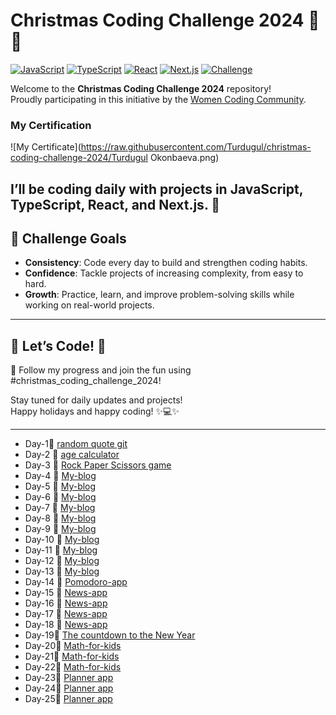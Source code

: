 # Christmas Coding Challenge 2024 🎄✨

[![JavaScript](https://img.shields.io/badge/JavaScript-%23F7DF1E.svg?style=flat-square&logo=javascript&logoColor=black)](https://developer.mozilla.org/en-US/docs/Web/JavaScript)
[![TypeScript](https://img.shields.io/badge/TypeScript-%23007ACC.svg?style=flat-square&logo=typescript&logoColor=white)](https://www.typescriptlang.org/)
[![React](https://img.shields.io/badge/React-%2361DAFB.svg?style=flat-square&logo=react&logoColor=black)](https://reactjs.org/)
[![Next.js](https://img.shields.io/badge/Next.js-%23000000.svg?style=flat-square&logo=next.js&logoColor=white)](https://nextjs.org/)
[![Challenge](https://img.shields.io/badge/Challenge-Daily%20Coding-green?style=flat-square)](https://github.com/your-repo-link)

Welcome to the **Christmas Coding Challenge 2024** repository!  
Proudly participating in this initiative by the [Women Coding Community](https://womencodingcommunity.com/).  

### My Certification
![My Certificate](https://raw.githubusercontent.com/Turdugul/christmas-coding-challenge-2024/Turdugul Okonbaeva.png)


I’ll be coding daily with projects in **JavaScript**, **TypeScript**, **React**, and **Next.js**. 🚀  
---

## 📅 Challenge Goals

- **Consistency**: Code every day to build and strengthen coding habits.  
- **Confidence**: Tackle projects of increasing complexity, from easy to hard.  
- **Growth**: Practice, learn, and improve problem-solving skills while working on real-world projects.  

---
## 🌟 Let’s Code! 🌟  
  🚀  Follow my progress and join the fun using #christmas_coding_challenge_2024!  

Stay tuned for daily updates and projects!  
Happy holidays and happy coding! ✨💻✨

---

-  Day-1🚀 [random quote git](https://github.com/Turdugul/quote-app) 
-  Day-2 🚀 [age calculator](https://github.com/Turdugul/age-calculator)
-  Day-3 🚀  [Rock Paper Scissors game](https://github.com/Turdugul/rock-paper-scissors-game)
-  Day-4 🚀 [My-blog](https://github.com/Turdugul/my-blog-next.js)
-  Day-5 🚀  [My-blog](https://github.com/Turdugul/my-blog-next.js)
-  Day-6 🚀  [My-blog](https://github.com/Turdugul/my-blog-next.js)
-  Day-7 🚀 [My-blog](https://github.com/Turdugul/my-blog-next.js/commit/1bc6ba5ea2590dcde798a7ff25998e42a146adfb)
-  Day-8 🚀  [My-blog](https://github.com/Turdugul/my-blog-next.js/commit/c1f6801f028eaf0bb2ca9fc67d493a0d876900a8)
-  Day-9 🚀  [My-blog](https://github.com/Turdugul/my-blog-next.js/commit/27e1a1390df75e4e6b6ff1d5dc7e3a2ed093021a)
-  Day-10 🚀  [My-blog](https://github.com/Turdugul/my-blog-next.js/commit/4ea1061adf3677cd88eda3d2ae6582e42810a5ee)
-  Day-11 🚀  [My-blog](https://github.com/Turdugul/my-blog-next.js/commit/2223031826ae4ed121162ad66360d00ef5b1dc09)
-  Day-12 🚀  [My-blog](https://github.com/Turdugul/my-blog-next.js/commit/4873c1f4e73317ddbf966b03c51d59510a6f5eeb)
-  Day-13 🚀  [My-blog](https://github.com/Turdugul/my-blog-next.js/commit/7a7df9025b467b3387c20b029969ca02a36bbe84)
-  Day-14 🚀  [Pomodoro-app](https://github.com/Turdugul/christmas-coding-challenge-2024/commit/507ddc5094112d547583a93c6fd33ccdfaff1722)
-  Day-15 🚀  [News-app](https://github.com/Turdugul/news-app-next.js/commit/636645365f6cc590aef933d05f691edc2473e660)
-  Day-16 🚀  [News-app](https://github.com/Turdugul/news-app-next.js/commit/dce3c8b4c503bfb6fbfb223b850f85983b5c6098)
-  Day-17 🚀  [News-app](https://github.com/Turdugul/news-app-next.js/commit/deaa98333c7e6e2493cefbe5c77adaabfd3d7f9b)
-  Day-18 🚀  [News-app](https://github.com/Turdugul/christmas-coding-challenge-2024/commit/07034d3d9d6ff59d30bc48ba97ec1234cefa5c87)
-  Day-19🚀  [The countdown to the New Year](https://github.com/Turdugul/new-year-coundown)
-  Day-20🚀  [Math-for-kids](https://github.com/Turdugul/math-for-kids)
-  Day-21🚀  [Math-for-kids](https://github.com/Turdugul/math-for-kids/commit/d1a722ff1c522977edb6bf40fff2411a2bb0391c)
-  Day-22🚀  [Math-for-kids](https://github.com/Turdugul/math-for-kids/commit/0561cb44e3149a0bae1185452c08f87f06aca9bb)
-  Day-23🚀  [Planner app](https://github.com/Turdugul/planner-app)
-  Day-24🚀  [Planner app](https://github.com/Turdugul/planner-app/commit/924b363e14864aac336f4519196e1f82a7db12aa)
-  Day-25🚀  [Planner app](https://planner-app-one.vercel.app/)










